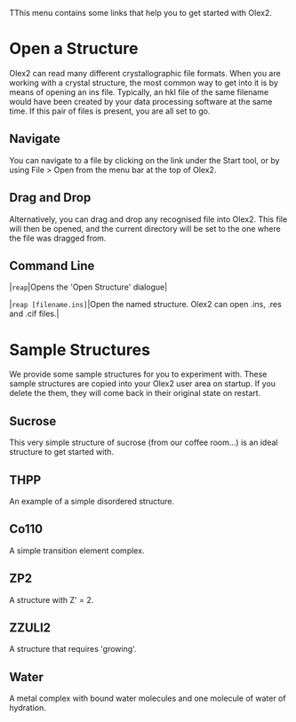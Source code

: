 TThis menu contains some links that help you to get started with Olex2.

# Open a Structure
Olex2 can read many different crystallographic file formats. When  you are working with a crystal structure, the most common way to get into it is by means of opening an ins file. Typically, an hkl file of the same filename would have been created by your data processing software at the same time. If this pair of files is present, you are all set to go.

## Navigate
You can navigate to a file by clicking on the link under the Start tool, or by using File > Open from the menu bar at the top of Olex2.

## Drag and Drop
Alternatively, you can drag and drop any recognised file into Olex2. This file will then be opened, and the current directory will be set to the one where the file was  dragged from.

## Command Line
|`reap`|Opens the 'Open Structure' dialogue|

|`reap [filename.ins]`|Open the named structure. Olex2 can open .ins, .res and .cif files.|

# Sample Structures
We provide some sample structures for you to experiment with. These sample structures are copied into your Olex2 user area on startup. If you delete the them, they will come back in their original state on restart.

## Sucrose
This very simple structure of sucrose (from our coffee room...) is an ideal structure to get started with.

## THPP
An example of a simple disordered structure.

## Co110
A simple transition element complex.

## ZP2
A structure with Z' = 2.

## ZZULI2
A structure that requires 'growing'.

## Water
A metal complex with bound water molecules and one molecule of water of hydration.
